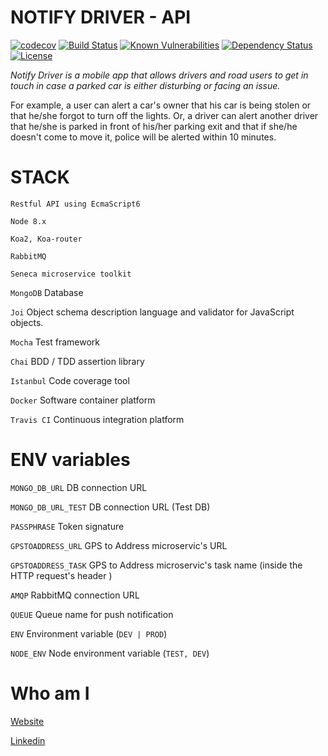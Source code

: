 
# NOTIFY DRIVER - API
[![codecov](https://codecov.io/gh/fkanout/NotifyDrive-API/branch/master/graph/badge.svg)](https://codecov.io/gh/fkanout/NotifyDrive-API)
[![Build Status](https://travis-ci.org/fkanout/NotifyDrive-API.svg?branch=master&style=flat)](https://travis-ci.org/fkanout/NotifyDrive-API)
[![Known Vulnerabilities](https://snyk.io/test/github/fkanout/NotifyDrive-API/badge.svg?style=flat)](https://snyk.io/test/github/fkanout/NotifyDrive-API)
[![Dependency Status](https://www.versioneye.com/user/projects/59b2e7ee0fb24f004e1a5ae9/badge.svg?style=flat)](https://www.versioneye.com/user/projects/59b2e7ee0fb24f004e1a5ae9)
[![License](https://img.shields.io/badge/License-Apache%202.0-blue.svg)](https://opensource.org/licenses/Apache-2.0)


*Notify Driver is a mobile app that allows drivers and road users to get in touch in case a parked car is either disturbing or facing an issue.*

For example, a user can alert a car's owner that his car is being stolen or that he/she forgot to turn off the lights. Or, a driver can alert another driver that he/she is parked in front of his/her parking exit and that if she/he doesn't come to move it, police will be alerted within 10 minutes.


# STACK 

`Restful API using EcmaScript6`

`Node 8.x` 

`Koa2, Koa-router`

`RabbitMQ`

`Seneca microservice toolkit`

`MongoDB` Database

`Joi` Object schema description language and validator for JavaScript objects.

`Mocha` Test framework

`Chai` BDD / TDD assertion library

`Istanbul` Code coverage tool

`Docker` Software container platform

`Travis CI` Continuous integration platform

# ENV variables

`MONGO_DB_URL` DB connection URL

`MONGO_DB_URL_TEST` DB connection URL (Test DB)

`PASSPHRASE` Token signature

`GPSTOADDRESS_URL` GPS to Address microservic's URL

`GPSTOADDRESS_TASK` GPS to Address microservic's task name (inside the HTTP request's header )

`AMQP` RabbitMQ connection URL

`QUEUE` Queue name for push notification

`ENV` Environment variable (`DEV | PROD`)

`NODE_ENV` Node environment variable (`TEST, DEV`)


# Who am I

[Website](https://www.kanout.com)

[Linkedin](https://www.linkedin.com/in/faisalkanout/)
